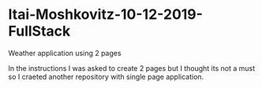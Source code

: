 # Itai-Moshkovitz-10-12-2019-FullStack
Weather application using 2 pages

In the instructions I was asked to create 2 pages but I thought its not a must so I craeted another repository with single page application.


